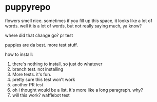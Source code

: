 # puppyrepo

flowers smell nice. sometimes if you fill up this space, it looks like a lot of words. well it is a lot of words, but not really saying much, ya know?

where did that change go?
pr test

puppies are da best. more test stuff.

how to install:
1. there's nothing to install, so just do whatever
2. branch test. not installing
3. More tests. it's fun.
4. pretty sure this test won't work
5. another PR test
6. oh i thought would be a list. it's more like a long paragraph. why?
  7. will this work? 
wafflebot test
